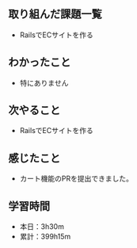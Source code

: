 ## 取り組んだ課題一覧
- RailsでECサイトを作る
## わかったこと
- 特にありません
## 次やること
- RailsでECサイトを作る
## 感じたこと
- カート機能のPRを提出できました。
## 学習時間
- 本日：3h30m
- 累計：399h15m
